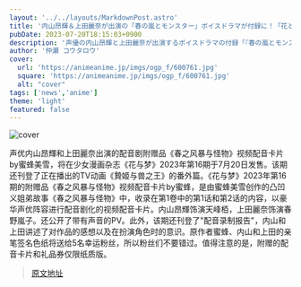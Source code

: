 ```yaml
---
layout: '../../layouts/MarkdownPost.astro'
title: '内山昂輝＆上田麗奈が出演の「春の嵐とモンスター」ボイスドラマが付録に！「花とゆめ」2023年16号'
pubDate: 2023-07-20T18:15:03+0900
description: '声優の内山昂輝と上田麗奈が出演するボイスドラマの付録「『春の嵐とモンスター』動画つきボイスカードbyミユキ蜜蜂」がつく、少女マンガ誌「花とゆめ」2023年16号が7月20日に発売を迎えた。TVアニメが放送中の『贄姫と獣の王』の番外編も掲載の一冊となる。'
author: '仲瀬 コウタロウ'
cover:
  url: 'https://animeanime.jp/imgs/ogp_f/600761.jpg'
  square: 'https://animeanime.jp/imgs/ogp_f/600761.jpg'
  alt: "cover"
tags: ['news','anime']
theme: 'light'
featured: false
---
```


![cover](https://animeanime.jp/imgs/ogp_f/600761.jpg)

声优内山昂輝和上田麗奈出演的配音剧附赠品《春之风暴与怪物》视频配音卡片by蜜蜂美雪，将在少女漫画杂志《花与梦》2023年第16期于7月20日发售。该期还刊登了正在播出的TV动画《贄姬与兽之王》的番外篇。《花与梦》2023年第16期的附赠品《春之风暴与怪物》视频配音卡片by蜜蜂，是由蜜蜂美雪创作的凸凹义姐弟故事《春之风暴与怪物》中，收录在第1卷中的第1话和第2话的内容，以豪华声优阵容进行配音剧化的视频配音卡片。内山昂輝饰演天峰栢，上田麗奈饰演春野嵐子。还公开了带有声音的PV。此外，该期还刊登了"配音录制报告"，内山和上田讲述了对作品的感想以及在扮演角色时的意识。原作者蜜蜂、内山和上田的亲笔签名色纸将送给5名幸运粉丝，所以粉丝们不要错过。值得注意的是，附赠的配音卡片和礼品券仅限纸质版。

>[原文地址](https://animeanime.jp/article/2023/07/20/78720.html)  